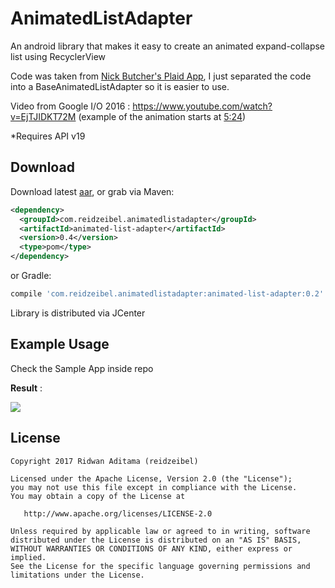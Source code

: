 AnimatedListAdapter
===================

An android library that makes it easy to create an animated expand-collapse list using RecyclerView

Code was taken from [Nick Butcher's Plaid App](https://github.com/nickbutcher/plaid), I just separated the code into a BaseAnimatedListAdapter so it is easier to use.

Video from Google I/O 2016 : https://www.youtube.com/watch?v=EjTJIDKT72M (example of the animation starts at [5:24](https://youtu.be/EjTJIDKT72M?t=324))

*Requires API v19

Download
--------

Download latest [aar](https://dl.bintray.com/reidzeibel/maven/com/reidzeibel/animatedlistadapter/animated-list-adapter/0.4/:animated-list-adapter-0.4.aar), or grab via Maven:
```xml
<dependency>
  <groupId>com.reidzeibel.animatedlistadapter</groupId>
  <artifactId>animated-list-adapter</artifactId>
  <version>0.4</version>
  <type>pom</type>
</dependency>
```
or Gradle:
```groovy
compile 'com.reidzeibel.animatedlistadapter:animated-list-adapter:0.2'
```

Library is distributed via JCenter


Example Usage
-------------

Check the Sample App inside repo

**Result** : 

![](https://thumbs.gfycat.com/DenseShyAgouti-size_restricted.gif)

License
-------

    Copyright 2017 Ridwan Aditama (reidzeibel)

    Licensed under the Apache License, Version 2.0 (the "License");
    you may not use this file except in compliance with the License.
    You may obtain a copy of the License at

       http://www.apache.org/licenses/LICENSE-2.0

    Unless required by applicable law or agreed to in writing, software
    distributed under the License is distributed on an "AS IS" BASIS,
    WITHOUT WARRANTIES OR CONDITIONS OF ANY KIND, either express or implied.
    See the License for the specific language governing permissions and
    limitations under the License.
